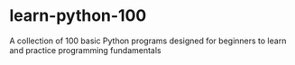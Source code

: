 # learn-python-100
A collection of 100 basic Python programs designed for beginners to learn and practice programming fundamentals
